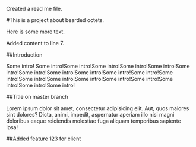 Created a read me file.

#This is a project about bearded octets.

Here is some more text.

Added content to line 7.

##Introduction

Some intro! Some intro!Some intro!Some intro!Some intro!Some intro!Some intro!Some intro!Some intro!Some intro!Some intro!Some intro!Some intro!Some intro!Some intro!Some intro!Some intro!Some intro!Some intro!Some intro!Some intro!

##Title on master branch

Lorem ipsum dolor sit amet, consectetur adipisicing elit. Aut, quos maiores sint dolores? Dicta, animi, impedit, aspernatur aperiam illo nisi magni doloribus eaque reiciendis molestiae fuga aliquam temporibus sapiente ipsa!

##Added feature 123 for client